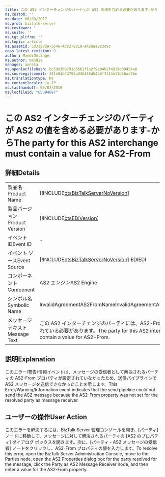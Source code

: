 ```yaml
---
title: この AS2 インターチェンジのパーティが AS2 の値を含める必要があります-から |Microsoft Docs
ms.custom: ''
ms.date: 06/08/2017
ms.prod: biztalk-server
ms.reviewer: ''
ms.suite: ''
ms.tgt_pltfrm: ''
ms.topic: article
ms.assetid: 5d338759-5646-4dc2-8319-a42aaa8c3d9c
caps.latest.revision: 9
author: MandiOhlinger
ms.author: mandia
manager: anneta
ms.openlocfilehash: bc5de3b9791c8561f1a2f9e04b2f4915e39454a8
ms.sourcegitcommit: 381e83d43796a345488d54b3f7413e11d56ad7be
ms.translationtype: MT
ms.contentlocale: ja-JP
ms.lasthandoff: 05/07/2019
ms.locfileid: "65394097"
---
```

# <a name="the-party-for-this-as2-interchange-must-contain-a-value-for-as2-from"></a><span data-ttu-id="28768-102">この AS2 インターチェンジのパーティが AS2 の値を含める必要があります-から</span><span class="sxs-lookup"><span data-stu-id="28768-102">The party for this AS2 interchange must contain a value for AS2-From</span></span>
## <a name="details"></a><span data-ttu-id="28768-103">詳細</span><span class="sxs-lookup"><span data-stu-id="28768-103">Details</span></span>  
  
|                 |                                                                                        |
|-----------------|----------------------------------------------------------------------------------------|
|  <span data-ttu-id="28768-104">製品名</span><span class="sxs-lookup"><span data-stu-id="28768-104">Product Name</span></span>   |   [!INCLUDE[btsBizTalkServerNoVersion](../includes/btsbiztalkservernoversion-md.md)]   |
| <span data-ttu-id="28768-105">製品バージョン</span><span class="sxs-lookup"><span data-stu-id="28768-105">Product Version</span></span> |               [!INCLUDE[btsEDIVersion](../includes/btsediversion-md.md)]               |
|    <span data-ttu-id="28768-106">イベント ID</span><span class="sxs-lookup"><span data-stu-id="28768-106">Event ID</span></span>     |                                           -                                            |
|  <span data-ttu-id="28768-107">イベント ソース</span><span class="sxs-lookup"><span data-stu-id="28768-107">Event Source</span></span>   | [!INCLUDE[btsBizTalkServerNoVersion](../includes/btsbiztalkservernoversion-md.md)] <span data-ttu-id="28768-108">EDI</span><span class="sxs-lookup"><span data-stu-id="28768-108">EDI</span></span> |
|    <span data-ttu-id="28768-109">コンポーネント</span><span class="sxs-lookup"><span data-stu-id="28768-109">Component</span></span>    |                                       <span data-ttu-id="28768-110">AS2 エンジン</span><span class="sxs-lookup"><span data-stu-id="28768-110">AS2 Engine</span></span>                                       |
|  <span data-ttu-id="28768-111">シンボル名</span><span class="sxs-lookup"><span data-stu-id="28768-111">Symbolic Name</span></span>  |                              <span data-ttu-id="28768-112">InvalidAgreementAS2FromName</span><span class="sxs-lookup"><span data-stu-id="28768-112">InvalidAgreementAS2FromName</span></span>                               |
|  <span data-ttu-id="28768-113">メッセージ テキスト</span><span class="sxs-lookup"><span data-stu-id="28768-113">Message Text</span></span>   |         <span data-ttu-id="28768-114">この AS2 インターチェンジのパーティには、AS2-From の値が含まれている必要があります。</span><span class="sxs-lookup"><span data-stu-id="28768-114">The party for this AS2 interchange must contain a value for AS2-From.</span></span>          |
  
## <a name="explanation"></a><span data-ttu-id="28768-115">説明</span><span class="sxs-lookup"><span data-stu-id="28768-115">Explanation</span></span>  
 <span data-ttu-id="28768-116">このエラー/警告/情報イベントは、メッセージの受信者として解決されるパーティの AS2-From プロパティが設定されていなかったため、送信パイプラインで AS2 メッセージを送信できなかったことを示します。</span><span class="sxs-lookup"><span data-stu-id="28768-116">This Error/Warning/Information event indicates that the send pipeline could not send the AS2 message because the AS2-From property was not set for the resolved party as message receiver.</span></span>  
  
## <a name="user-action"></a><span data-ttu-id="28768-117">ユーザーの操作</span><span class="sxs-lookup"><span data-stu-id="28768-117">User Action</span></span>  
 <span data-ttu-id="28768-118">このエラーを解決するには、BizTalk Server 管理コンソールを開き、[パーティ] ノードに移動して、メッセージに対して解決されるパーティの [AS2 のプロパティ] ダイアログ ボックスを開きます。次に、[パーティ - AS2 メッセージの受信者] ノードをクリックし、AS2-From プロパティの値を入力します。</span><span class="sxs-lookup"><span data-stu-id="28768-118">To resolve this error, open the BizTalk Server Administration Console, move to the Parties node, open the AS2 Properties dialog box for the party resolved for the message, click the Party as AS2 Message Receiver node, and then enter a value for the AS2-From property.</span></span>